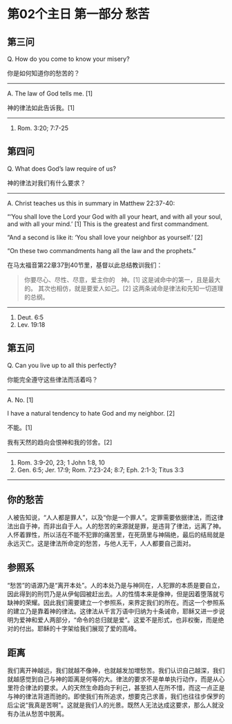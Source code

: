 # 第02个主日 第一部分 愁苦

## 第三问

Q. How do you come to know your misery?

你是如何知道你的愁苦的？

---

A. The law of God tells me. [1]

神的律法如此告诉我。[1]

---

1. Rom. 3:20; 7:7-25

## 第四问

Q. What does God’s law require of us?

神的律法对我们有什么要求？

---

A. Christ teaches us this in summary in Matthew 22:37-40:

“‘You shall love the Lord your God
with all your heart,
and with all your soul,
and with all your mind.’ [1]
This is the greatest and first commandment.

“And a second is like it:
‘You shall love your neighbor as yourself.’ [2]

“On these two commandments hang
all the law and the prophets.”

在马太福音第22章37到40节里，基督以此总结教训我们：

> 你要尽心、尽性、尽意，爱主你的　神。[1]
> 这是诫命中的第一，且是最大的。
> 其次也相仿，就是要爱人如己。[2]
> 这两条诫命是律法和先知一切道理的总纲。

---

1. Deut. 6:5
2. Lev. 19:18

## 第五问

Q. Can you live up to all this perfectly?

你能完全遵守这些律法而活着吗？

---

A. No. [1]

I have a natural tendency
to hate God and my neighbor. [2]

不能。[1]

我有天然的趋向会恨神和我的邻舍。[2]

---

1. Rom. 3:9-20, 23; 1 John 1:8, 10
2. Gen. 6:5; Jer. 17:9; Rom. 7:23-24; 8:7; Eph. 2:1-3; Titus 3:3

---

## 你的愁苦

人被告知说，“人人都是罪人”，以及“你是一个罪人”。定罪需要依据律法，而这律法出自于神，而非出自于人。人的愁苦的来源就是罪，是违背了律法，远离了神。人怀着罪性，所以活在不能不犯罪的痛苦里，在死荫里与神隔绝，最后的结局就是永远灭亡。这是律法所命定的愁苦，与他人无干，人人都要自己面对。

## 参照系

“愁苦”的语源乃是“离开本处”。人的本处乃是与神同在，人犯罪的本质是要自立，因此得到的刑罚乃是从伊甸园被赶出去。人的性情本来是像神，但是因着堕落就亏缺神的荣耀。因此我们需要建立一个参照系，来界定我们的所在。而这一个参照系的建立乃是靠着神的律法。这律法从千言万语中归纳为十条诫命，耶稣又进一步说明为爱神和爱人两部分，“命令的总归就是爱”。这爱不是形式，也非权衡，而是绝对的付出。耶稣的十字架给我们展现了爱的高峰。

## 距离

我们离开神越远，我们就越不像神，也就越发加増愁苦。我们认识自己越深，我们就越感觉到自己与神的距离是何等的大。律法的要求不是单单执行动作，而是从心里符合律法的要求。人的天然生命趋向于利己，甚至损人在所不惜，而这一点正是与神的律法背道而驰的。即使我们有所追求，想要克己求善，我们也往往步保罗的后尘说“我真是苦啊”。这就是我们人的光景。既然人无法达成这要求，那么人就没有办法从愁苦中脱离。